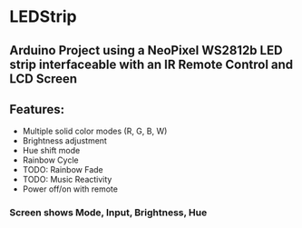 # LEDStrip

## Arduino Project using a NeoPixel WS2812b LED strip interfaceable with an IR Remote Control and LCD Screen

## Features:

* Multiple solid color modes (R, G, B, W)
* Brightness adjustment
* Hue shift mode
* Rainbow Cycle
* TODO: Rainbow Fade
* TODO: Music Reactivity
* Power off/on with remote

### Screen shows Mode, Input, Brightness, Hue
